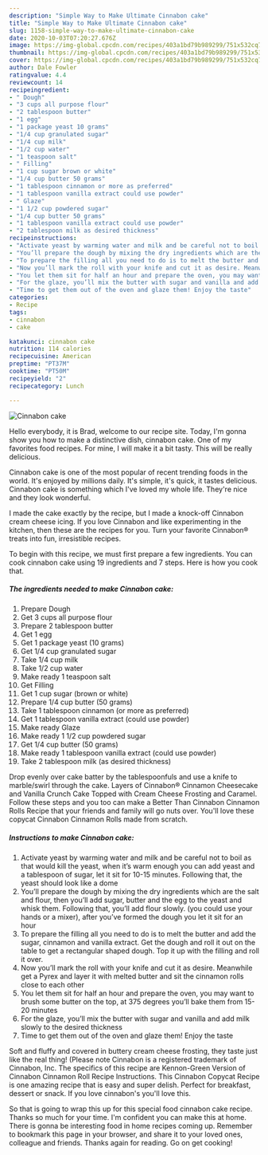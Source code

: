 ```yaml
---
description: "Simple Way to Make Ultimate Cinnabon cake"
title: "Simple Way to Make Ultimate Cinnabon cake"
slug: 1158-simple-way-to-make-ultimate-cinnabon-cake
date: 2020-10-03T07:20:27.676Z
image: https://img-global.cpcdn.com/recipes/403a1bd79b989299/751x532cq70/cinnabon-cake-recipe-main-photo.jpg
thumbnail: https://img-global.cpcdn.com/recipes/403a1bd79b989299/751x532cq70/cinnabon-cake-recipe-main-photo.jpg
cover: https://img-global.cpcdn.com/recipes/403a1bd79b989299/751x532cq70/cinnabon-cake-recipe-main-photo.jpg
author: Dale Fowler
ratingvalue: 4.4
reviewcount: 14
recipeingredient:
- " Dough"
- "3 cups all purpose flour"
- "2 tablespoon butter"
- "1 egg"
- "1 package yeast 10 grams"
- "1/4 cup granulated sugar"
- "1/4 cup milk"
- "1/2 cup water"
- "1 teaspoon salt"
- " Filling"
- "1 cup sugar brown or white"
- "1/4 cup butter 50 grams"
- "1 tablespoon cinnamon or more as preferred"
- "1 tablespoon vanilla extract could use powder"
- " Glaze"
- "1 1/2 cup powdered sugar"
- "1/4 cup butter 50 grams"
- "1 tablespoon vanilla extract could use powder"
- "2 tablespoon milk as desired thickness"
recipeinstructions:
- "Activate yeast by warming water and milk and be careful not to boil as that would kill the yeast, when it’s warm enough you can add yeast and a tablespoon of sugar, let it sit for 10-15 minutes. Following that, the yeast should look like a dome"
- "You’ll prepare the dough by mixing the dry ingredients which are the salt and flour, then you’ll add sugar, butter and the egg to the yeast and whisk them. Following that, you’ll add flour slowly. (you could use your hands or a mixer), after you’ve formed the dough you let it sit for an hour"
- "To prepare the filling all you need to do is to melt the butter and add the sugar, cinnamon and vanilla extract. Get the dough and roll it out on the table to get a rectangular shaped dough. Top it up with the filling and roll it over."
- "Now you’ll mark the roll with your knife and cut it as desire. Meanwhile get a Pyrex and layer it with melted butter and sit the cinnamon rolls close to each other"
- "You let them sit for half an hour and prepare the oven, you may want to brush some butter on the top, at 375 degrees you’ll bake them from 15-20 minutes"
- "For the glaze, you’ll mix the butter with sugar and vanilla and add milk slowly to the desired thickness"
- "Time to get them out of the oven and glaze them! Enjoy the taste"
categories:
- Recipe
tags:
- cinnabon
- cake

katakunci: cinnabon cake 
nutrition: 114 calories
recipecuisine: American
preptime: "PT37M"
cooktime: "PT50M"
recipeyield: "2"
recipecategory: Lunch

---
```



![Cinnabon cake](https://img-global.cpcdn.com/recipes/403a1bd79b989299/751x532cq70/cinnabon-cake-recipe-main-photo.jpg)

Hello everybody, it is Brad, welcome to our recipe site. Today, I'm gonna show you how to make a distinctive dish, cinnabon cake. One of my favorites food recipes. For mine, I will make it a bit tasty. This will be really delicious.

Cinnabon cake is one of the most popular of recent trending foods in the world. It's enjoyed by millions daily. It's simple, it's quick, it tastes delicious. Cinnabon cake is something which I've loved my whole life. They're nice and they look wonderful.

I made the cake exactly by the recipe, but I made a knock-off Cinnabon cream cheese icing. If you love Cinnabon and like experimenting in the kitchen, then these are the recipes for you. Turn your favorite Cinnabon® treats into fun, irresistible recipes.


To begin with this recipe, we must first prepare a few ingredients. You can cook cinnabon cake using 19 ingredients and 7 steps. Here is how you cook that.

<!--inarticleads1-->

##### The ingredients needed to make Cinnabon cake:

1. Prepare  Dough
1. Get 3 cups all purpose flour
1. Prepare 2 tablespoon butter
1. Get 1 egg
1. Get 1 package yeast (10 grams)
1. Get 1/4 cup granulated sugar
1. Take 1/4 cup milk
1. Take 1/2 cup water
1. Make ready 1 teaspoon salt
1. Get  Filling
1. Get 1 cup sugar (brown or white)
1. Prepare 1/4 cup butter (50 grams)
1. Take 1 tablespoon cinnamon (or more as preferred)
1. Get 1 tablespoon vanilla extract (could use powder)
1. Make ready  Glaze
1. Make ready 1 1/2 cup powdered sugar
1. Get 1/4 cup butter (50 grams)
1. Make ready 1 tablespoon vanilla extract (could use powder)
1. Take 2 tablespoon milk (as desired thickness)


Drop evenly over cake batter by the tablespoonfuls and use a knife to marble/swirl through the cake. Layers of Cinnabon® Cinnamon Cheesecake and Vanilla Crunch Cake Topped with Cream Cheese Frosting and Caramel. Follow these steps and you too can make a Better Than Cinnabon Cinnamon Rolls Recipe that your friends and family will go nuts over. You&#39;ll love these copycat Cinnabon Cinnamon Rolls made from scratch. 

<!--inarticleads2-->

##### Instructions to make Cinnabon cake:

1. Activate yeast by warming water and milk and be careful not to boil as that would kill the yeast, when it’s warm enough you can add yeast and a tablespoon of sugar, let it sit for 10-15 minutes. Following that, the yeast should look like a dome
1. You’ll prepare the dough by mixing the dry ingredients which are the salt and flour, then you’ll add sugar, butter and the egg to the yeast and whisk them. Following that, you’ll add flour slowly. (you could use your hands or a mixer), after you’ve formed the dough you let it sit for an hour
1. To prepare the filling all you need to do is to melt the butter and add the sugar, cinnamon and vanilla extract. Get the dough and roll it out on the table to get a rectangular shaped dough. Top it up with the filling and roll it over.
1. Now you’ll mark the roll with your knife and cut it as desire. Meanwhile get a Pyrex and layer it with melted butter and sit the cinnamon rolls close to each other
1. You let them sit for half an hour and prepare the oven, you may want to brush some butter on the top, at 375 degrees you’ll bake them from 15-20 minutes
1. For the glaze, you’ll mix the butter with sugar and vanilla and add milk slowly to the desired thickness
1. Time to get them out of the oven and glaze them! Enjoy the taste


Soft and fluffy and covered in buttery cream cheese frosting, they taste just like the real thing! (Please note Cinnabon is a registered trademark of Cinnabon, Inc. The specifics of this recipe are Kennon-Green Version of Cinnabon Cinnamon Roll Recipe Instructions. This Cinnabon Copycat Recipe is one amazing recipe that is easy and super delish. Perfect for breakfast, dessert or snack. If you love cinnabon&#39;s you&#39;ll love this. 

So that is going to wrap this up for this special food cinnabon cake recipe. Thanks so much for your time. I'm confident you can make this at home. There is gonna be interesting food in home recipes coming up. Remember to bookmark this page in your browser, and share it to your loved ones, colleague and friends. Thanks again for reading. Go on get cooking!
